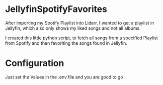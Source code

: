
# JellyfinSpotifyFavorites

After importing my Spotify Playlist into Lidarr, I wanted to get a playlist in Jellyfin, which also only shows my liked songs and not all albums.

I created this little python script, to fetch all songs from a specified Playlist from Spotify and then favoriting the songs found in Jellyfin.

# Configuration
Just set the Values in the .env file and you are good to go
